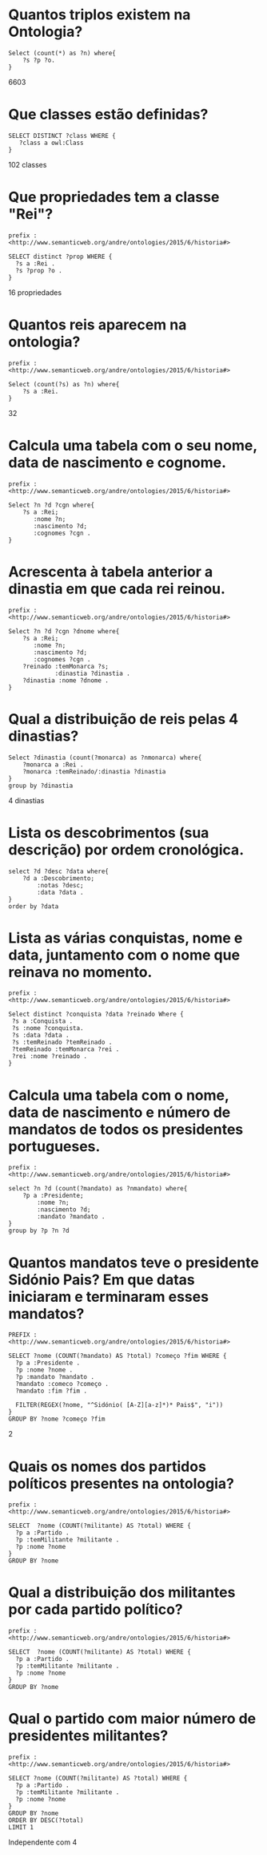 # Quantos triplos existem na Ontologia?

```
Select (count(*) as ?n) where{
    ?s ?p ?o.
}
```
6603

# Que classes estão definidas?

```
SELECT DISTINCT ?class WHERE {
   ?class a owl:Class 
}
```
102 classes

# Que propriedades tem a classe "Rei"?

```
prefix : <http://www.semanticweb.org/andre/ontologies/2015/6/historia#>

SELECT distinct ?prop WHERE {
  ?s a :Rei .
  ?s ?prop ?o .
}
```
16 propriedades

# Quantos reis aparecem na ontologia?
```
prefix : <http://www.semanticweb.org/andre/ontologies/2015/6/historia#>

Select (count(?s) as ?n) where{
    ?s a :Rei.
}
```
32


# Calcula uma tabela com o seu nome, data de nascimento e cognome.
```
prefix : <http://www.semanticweb.org/andre/ontologies/2015/6/historia#>

Select ?n ?d ?cgn where{
    ?s a :Rei;
       :nome ?n;
       :nascimento ?d;
       :cognomes ?cgn .
}
```

# Acrescenta à tabela anterior a dinastia em que cada rei reinou.
```
prefix : <http://www.semanticweb.org/andre/ontologies/2015/6/historia#>

Select ?n ?d ?cgn ?dnome where{
    ?s a :Rei;
       :nome ?n;
       :nascimento ?d;
       :cognomes ?cgn .
    ?reinado :temMonarca ?s;
             :dinastia ?dinastia .
    ?dinastia :nome ?dnome .
}
```

# Qual a distribuição de reis pelas 4 dinastias?
```
Select ?dinastia (count(?monarca) as ?nmonarca) where{
    ?monarca a :Rei .
    ?monarca :temReinado/:dinastia ?dinastia
}
group by ?dinastia 
```
4 dinastias

#  Lista os descobrimentos (sua descrição) por ordem cronológica.
```
select ?d ?desc ?data where{
    ?d a :Descobrimento;
        :notas ?desc;
        :data ?data .
}
order by ?data
```

# Lista as várias conquistas, nome e data, juntamento com o nome que reinava no momento.
```
prefix : <http://www.semanticweb.org/andre/ontologies/2015/6/historia#>

Select distinct ?conquista ?data ?reinado Where { 
 ?s a :Conquista .
 ?s :nome ?conquista.
 ?s :data ?data .
 ?s :temReinado ?temReinado .
 ?temReinado :temMonarca ?rei .
 ?rei :nome ?reinado . 
}
```

# Calcula uma tabela com o nome, data de nascimento e número de mandatos de todos os presidentes portugueses.
```
prefix : <http://www.semanticweb.org/andre/ontologies/2015/6/historia#>

select ?n ?d (count(?mandato) as ?nmandato) where{
    ?p a :Presidente;
        :nome ?n;
        :nascimento ?d;
        :mandato ?mandato .
}
group by ?p ?n ?d
```

# Quantos mandatos teve o presidente Sidónio Pais? Em que datas iniciaram e terminaram esses mandatos?
```
PREFIX : <http://www.semanticweb.org/andre/ontologies/2015/6/historia#>

SELECT ?nome (COUNT(?mandato) AS ?total) ?começo ?fim WHERE {
  ?p a :Presidente .
  ?p :nome ?nome .
  ?p :mandato ?mandato .
  ?mandato :comeco ?começo .
  ?mandato :fim ?fim .
	
  FILTER(REGEX(?nome, "^Sidónio( [A-Z][a-z]*)* Pais$", "i"))
}
GROUP BY ?nome ?começo ?fim
```
2

# Quais os nomes dos partidos políticos presentes na ontologia?
```
prefix : <http://www.semanticweb.org/andre/ontologies/2015/6/historia#>

SELECT  ?nome (COUNT(?militante) AS ?total) WHERE {
  ?p a :Partido .
  ?p :temMilitante ?militante .
  ?p :nome ?nome
}
GROUP BY ?nome
```

# Qual a distribuição dos militantes por cada partido político?
```
prefix : <http://www.semanticweb.org/andre/ontologies/2015/6/historia#>

SELECT  ?nome (COUNT(?militante) AS ?total) WHERE {
  ?p a :Partido .
  ?p :temMilitante ?militante .
  ?p :nome ?nome
}
GROUP BY ?nome
```

# Qual o partido com maior número de presidentes militantes?
```
prefix : <http://www.semanticweb.org/andre/ontologies/2015/6/historia#>

SELECT ?nome (COUNT(?militante) AS ?total) WHERE {
  ?p a :Partido .
  ?p :temMilitante ?militante .
  ?p :nome ?nome
}
GROUP BY ?nome
ORDER BY DESC(?total)
LIMIT 1
```
Independente com 4